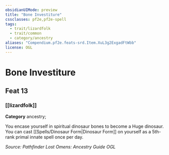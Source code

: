 ```yaml
---
obsidianUIMode: preview
title: "Bone Investiture"
cssclasses: pf2e,pf2e-spell
tags:
  - trait/lizardfolk
  - trait/common
  - category/ancestry
aliases: "Compendium.pf2e.feats-srd.Item.XuL3g2ExgadFtWbb"
license: OGL
---
```

# Bone Investiture
## Feat 13
### [[lizardfolk]]

**Category** ancestry; 




You encase yourself in spiritual dinosaur bones to become a Huge dinosaur. You can cast [[Spells/Dinosaur Form|Dinosaur Form]] on yourself as a 5th-rank primal innate spell once per day.

*Source: Pathfinder Lost Omens: Ancestry Guide*
*OGL*